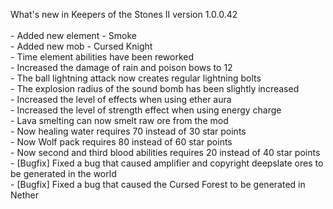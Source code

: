 What's new in Keepers of the Stones II version 1.0.0.42<br/>
<br />- Added new element - Smoke
<br />- Added new mob - Cursed Knight
<br />- Time element abilities have been reworked
<br />- Increased the damage of rain and poison bows to 12
<br />- The ball lightning attack now creates regular lightning bolts
<br />- The explosion radius of the sound bomb has been slightly increased
<br />- Increased the level of effects when using ether aura
<br />- Increased the level of strength effect when using energy charge
<br />- Lava smelting can now smelt raw ore from the mod
<br />- Now healing water requires 70 instead of 30 star points
<br />- Now Wolf pack requires 80 instead of 60 star points
<br />- Now second and third blood abilities requires 20 instead of 40 star points
<br />- [Bugfix] Fixed a bug that caused amplifier and copyright deepslate ores to be generated in the world
<br />- [Bugfix] Fixed a bug that caused the Cursed Forest to be generated in Nether
